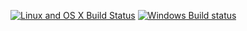 [![Linux and OS X Build Status](https://travis-ci.org/alganet/workshop.svg?branch=master)](https://travis-ci.org/alganet/workshop)
[![Windows Build status](https://ci.appveyor.com/api/projects/status/1vvrvlk9ss45h0ga?svg=true)](https://ci.appveyor.com/project/alganet/workshop-fat52)
